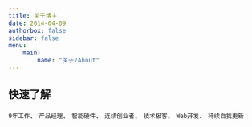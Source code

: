 ```yaml
---
title: 关于博主
date: 2014-04-09
authorbox: false
sidebar: false
menu: 
    main: 
        name: "关于/About"
---
```




##  快速了解

`9年工作`、 `产品经理`、 `智能硬件`、 `连续创业者`、 `技术极客`、 `Web开发`、 `持续自我更新`

